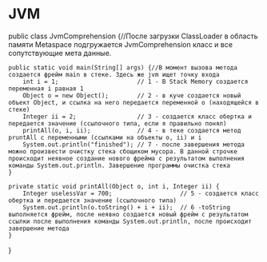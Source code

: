 # JVM

public class JvmComprehension {//После загрузки ClassLoader в область памяти Metaspace подгружается JvmComprehension класс и все сопутствующие мета данные.

    public static void main(String[] args) {//В момент вызова метода создается фрейм main в стеке. Здесь же jvm ищет точку входа
        int i = 1;                      // 1 - В Stack Memory создается переменная i равная 1
        Object o = new Object();        // 2 - в куче создается новый объект Object, и ссылка на него передается переменной о (находящейся в стеке)
        Integer ii = 2;                 // 3 - создается класс обертка и передается значение (ссылочного типа, если я правильно понял)
        printAll(o, i, ii);             // 4 - в теке создается метод pruntAll c переменными (ссылками на объекты o, ii) и i
        System.out.println("finished"); // 7 - после завершения метода можно произвести очистку стека сбощиком мусора. В данной строчке происходит неявное создание нового фрейма с результатом выполнения команды System.out.println. Завершение программы очистка стека
    }

    private static void printAll(Object o, int i, Integer ii) {
        Integer uselessVar = 700;                   // 5 - создается класс обертка и передается значение (ссылочного типа)
        System.out.println(o.toString() + i + ii);  // 6 -toString выполняется фрейм, после неявно создается новый фрейм с результатом ссылки после выполнения команды System.out.println, после происходит завершение метода
    }
}
